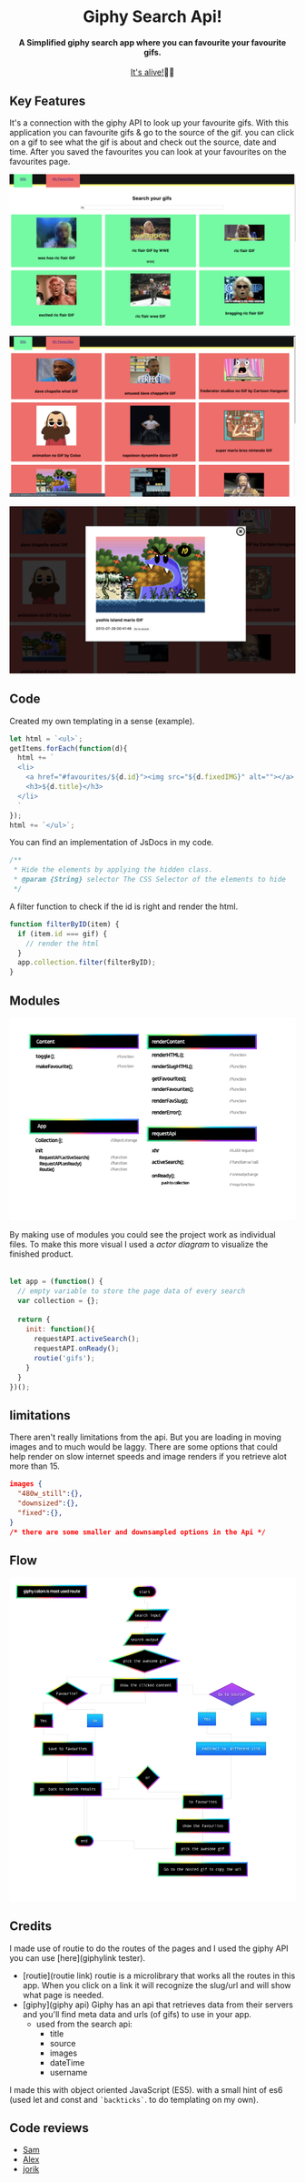 <h1 align="center"> Giphy Search Api! </h1>
<h4 align="center">A Simplified giphy search app where you can favourite your favourite gifs.</h4>

<p align="center"><a href="https://vincentkempers.github.io/wafs/app/#favourites">It's alive!</a>🎉🎉</p>

## Key Features
It's a connection with the giphy API to look up your favourite gifs. With this application you can favourite gifs & go to the source of the gif.
you can click on a gif to see what the gif is about and check out the source, date and time. After you saved the favourites you can look at your favourites on the favourites page.

![Homescreen after you searched something](readme-imgs/homescreen-search.png)

![Favourites screen](readme-imgs/favourite-screen.png)

![Selected one gif](readme-imgs/selected.png)

## Code
Created my own templating in a sense (example).

```js
let html = `<ul>`;
getItems.forEach(function(d){
  html += `
  <li>
    <a href="#favourites/${d.id}"><img src="${d.fixedIMG}" alt=""></a>
    <h3>${d.title}</h3>
  </li>
  `
});
html += `</ul>`;
```

You can find an implementation of JsDocs in my code.
```js
/**
 * Hide the elements by applying the hidden class.
 * @param {String} selector The CSS Selector of the elements to hide
 */
```

A filter function to check if the id is right and render the html.
```js
function filterByID(item) {
  if (item.id === gif) {
    // render the html
  }
  app.collection.filter(filterByID);
}  
```

## Modules

![actor diagram](readme-imgs/actor-diagram.png)

By making use of modules you could see the project work as individual files. To make this more visual I used a _actor diagram_ to visualize the finished product.

```js

let app = (function() {
  // empty variable to store the page data of every search
  var collection = {};

  return {
    init: function(){
      requestAPI.activeSearch();
      requestAPI.onReady();
      routie('gifs');
    }
  }
})();

```

## limitations
There aren't really limitations from the api. But you are loading in moving images and to much would be laggy. There are some options that could help render on slow internet speeds and image renders if you retrieve alot more than 15.

```JSON
images {
  "480w_still":{},
  "downsized":{},
  "fixed":{},
}
/* there are some smaller and downsampled options in the Api */
```

## Flow

![flow diagram](readme-imgs/flow-diagram.png)


## Credits

I made use of routie to do the routes of the pages and I used the giphy API you can use [here](giphylink tester).
- [routie](routie link)
  routie is a microlibrary that works all the routes in this app. When you click on a link it will recognize the slug/url and will show what page is needed.
- [giphy](giphy api)
  Giphy has an api that retrieves data from their servers and you'll find meta data and urls (of gifs) to use in your app.
  - used from the search api:
    - title
    - source
    - images
    - dateTime
    - username

I made this with object oriented JavaScript (ES5). with a small hint of es6 (used let and const and `` `backticks` ``. to do templating on my own).


## Code reviews
- [Sam](https://github.com/Senmetsu/wafs/commit/f8e3dd1c4105c0c6d7bdf7adea8534561ab69362)
- [Alex](https://github.com/Cascuna/wafs/issues/2)
- [jorik](https://github.com/IIYAMA12)
